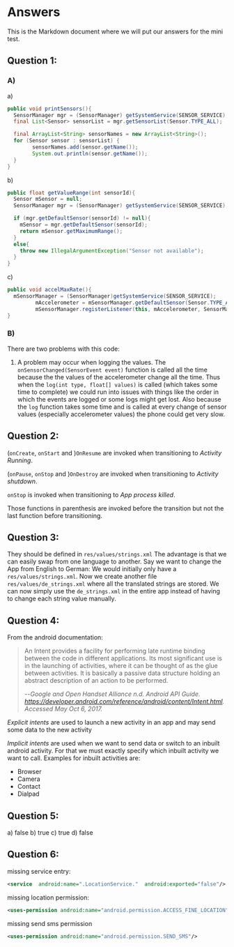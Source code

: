 # Answers
This is the Markdown document where we will put our answers for the mini test.

## Question 1:
### A)
a)
```java
public void printSensors(){
  SensorManager mgr = (SensorManager) getSystemService(SENSOR_SERVICE);
  final List<Sensor> sensorList = mgr.getSensorList(Sensor.TYPE_ALL);

  final ArrayList<String> sensorNames = new ArrayList<String>();
  for (Sensor sensor : sensorList) {
        sensorNames.add(sensor.getName());
        System.out.println(sensor.getName());
  }
}
```

b)
```java
public float getValueRange(int sensorId){
  Sensor mSensor = null;
  SensorManager mgr = (SensorManager) getSystemService(SENSOR_SERVICE);

  if (mgr.getDefaultSensor(sensorId) != null){
    mSensor = mgr.getDefaultSensor(sensorId);
    return mSensor.getMaximumRange();
  }
  else{
    throw new IllegalArgumentException("Sensor not available");
  }
}
```

c)
```java
public void accelMaxRate(){
  mSensorManager = (SensorManager)getSystemService(SENSOR_SERVICE);
         mAccelerometer = mSensorManager.getDefaultSensor(Sensor.TYPE_ACCELEROMETER);
         mSensorManager.registerListener(this, mAccelerometer, SensorManager.SENSOR_DELAY_FASTEST);
}
```

### B)
There are two problems with this code:

1. A problem may occur when logging the values. The `onSensorChanged(SensorEvent event)` function is called all the time because the the values of the accelerometer change all the time. Thus when the `log(int type, float[] values)` is called (which takes some time to complete) we could run into issues with things like the order in which the events are logged or some logs might get lost. Also because the `log` function takes some time and is called at every change of sensor values (especially accelerometer values) the phone could get very slow.

## Question 2:
(`onCreate`, `onStart` and )`OnResume` are invoked when transitioning to *Activity Running*.

(`onPause`, `onStop` and )`OnDestroy` are invoked when transitioning to *Activity shutdown*.

`onStop` is invoked when transitioning to *App process killed*.

Those functions in parenthesis are invoked before the transition but not the last function before transitioning.

## Question 3:
They should be defined in `res/values/strings.xml`
The advantage is that we can easily swap from one language to another. Say we want to change the App from English to German: We would initially only have a `res/values/strings.xml`. Now we create another file `res/values/de_strings.xml` where all the translated strings are stored. We can now simply use the `de_strings.xml` in the entire app instead of having to change each string value manually.

## Question 4:
From the android documentation:
>An Intent provides a facility for performing late runtime binding between the code in different applications. Its most significant use is in the launching of activities, where it can be thought of as the glue between activities. It is basically a passive data structure holding an abstract description of an action to be performed.
>
>--<cite>Google and Open Handset Alliance n.d. Android API Guide. https://developer.android.com/reference/android/content/Intent.html. Accessed May Oct 6, 2017.<cite>

*Explicit intents* are used to launch a new activity in an app and may send some data to the new activity

*Implicit intents* are used when we want to send data or switch to an inbuilt android activity. For that we must exactly specify which inbuilt activity we want to call. Examples for inbuilt activities are:
- Browser
- Camera
- Contact
- Dialpad

## Question 5:
a) false
b) true
c) true
d) false

## Question 6:
missing service entry:
```xml
<service  android:name=".LocationService."  android:exported="false"/>
```

missing location permission:
```xml
<uses-permission android:name="android.permission.ACCESS_FINE_LOCATION" />
```
missing send sms permission
```xml
<uses-permission android:name="android.permission.SEND_SMS"/>
```
